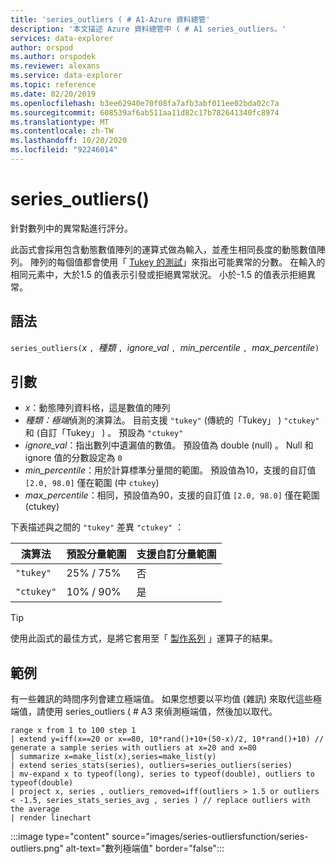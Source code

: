 ```yaml
---
title: 'series_outliers ( # A1-Azure 資料總管'
description: '本文描述 Azure 資料總管中 ( # A1 series_outliers。'
services: data-explorer
author: orspod
ms.author: orspodek
ms.reviewer: alexans
ms.service: data-explorer
ms.topic: reference
ms.date: 02/20/2019
ms.openlocfilehash: b3ee62940e70f08fa7afb3abf011ee02bda02c7a
ms.sourcegitcommit: 608539af6ab511aa11d82c17b782641340fc8974
ms.translationtype: MT
ms.contentlocale: zh-TW
ms.lasthandoff: 10/20/2020
ms.locfileid: "92246014"
---
```

# <a name="series_outliers"></a>series_outliers()

針對數列中的異常點進行評分。

此函式會採用包含動態數值陣列的運算式做為輸入，並產生相同長度的動態數值陣列。 陣列的每個值都會使用「 [Tukey 的測試](https://en.wikipedia.org/wiki/Outlier#Tukey's_fences)」來指出可能異常的分數。 在輸入的相同元素中，大於1.5 的值表示引發或拒絕異常狀況。 小於-1.5 的值表示拒絕異常。

## <a name="syntax"></a>語法

`series_outliers(`*x* `, `*種類* `, `*ignore_val* `, `*min_percentile* `, `*max_percentile*`)`

## <a name="arguments"></a>引數

* *x*：動態陣列資料格，這是數值的陣列
* *種類：極端*偵測的演算法。 目前支援 `"tukey"` (傳統的「Tukey」 )  `"ctukey"` 和 (自訂「Tukey」 ) 。 預設為 `"ctukey"`
* *ignore_val*：指出數列中遺漏值的數值。 預設值為 double (null) 。 Null 和 ignore 值的分數設定為 `0`
* *min_percentile*：用於計算標準分量間的範圍。 預設值為10，支援的自訂值 `[2.0, 98.0]` 僅在範圍 (中 `ctukey`) 
* *max_percentile*：相同，預設值為90，支援的自訂值 `[2.0, 98.0]` 僅在範圍 (ctukey) 

下表描述與之間的 `"tukey"` 差異 `"ctukey"` ：

| 演算法 | 預設分量範圍 | 支援自訂分量範圍 |
|-----------|----------------------- |--------------------------------|
| `"tukey"` | 25% / 75%              | 否                             |
| `"ctukey"`| 10% / 90%              | 是                            |

> [!TIP]
> 使用此函式的最佳方式，是將它套用至「 [製作系列](make-seriesoperator.md) 」運算子的結果。

## <a name="example"></a>範例

有一些雜訊的時間序列會建立極端值。 如果您想要以平均值 (雜訊) 來取代這些極端值，請使用 series_outliers ( # A3 來偵測極端值，然後加以取代。

<!-- csl: https://help.kusto.windows.net:443/Samples -->
```kusto
range x from 1 to 100 step 1 
| extend y=iff(x==20 or x==80, 10*rand()+10+(50-x)/2, 10*rand()+10) // generate a sample series with outliers at x=20 and x=80
| summarize x=make_list(x),series=make_list(y)
| extend series_stats(series), outliers=series_outliers(series)
| mv-expand x to typeof(long), series to typeof(double), outliers to typeof(double)
| project x, series , outliers_removed=iff(outliers > 1.5 or outliers < -1.5, series_stats_series_avg , series ) // replace outliers with the average
| render linechart
``` 

:::image type="content" source="images/series-outliersfunction/series-outliers.png" alt-text="數列極端值" border="false":::
